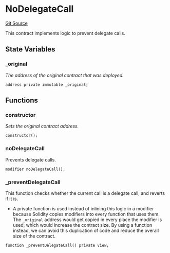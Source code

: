 # NoDelegateCall

[Git Source](https://github.com/sablier-labs/v2-core/blob/159e87a2f5af03967faf292df81fef93c14be2e2/docs/contracts/v2/reference/core/abstracts)

This contract implements logic to prevent delegate calls.

## State Variables

### \_original

_The address of the original contract that was deployed._

```solidity
address private immutable _original;
```

## Functions

### constructor

_Sets the original contract address._

```solidity
constructor();
```

### noDelegateCall

Prevents delegate calls.

```solidity
modifier noDelegateCall();
```

### \_preventDelegateCall

This function checks whether the current call is a delegate call, and reverts if it is.

- A private function is used instead of inlining this logic in a modifier because Solidity copies modifiers into every
  function that uses them. The `_original` address would get copied in every place the modifier is used, which would
  increase the contract size. By using a function instead, we can avoid this duplication of code and reduce the overall
  size of the contract.

```solidity
function _preventDelegateCall() private view;
```
